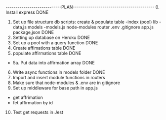 ----------------------------PLAN-----------------------------------------
0. Install express DONE
1. Set up file structure 
 db
  scripts: create & populate table
 -index (pool)
 lib
 -data,js
 models
 -models.js
 node-modules
 router
 .env
.gitignore
app.js
package,json DONE
2. Setting up database on Heroku DONE
3. Set up a pool with a query function DONE
4. Create affimations table DONE
5. populate affirmations table DONE 
 - 5a. Put data into affirmation array DONE 
6. Write async functions in models folder DONE 
7. Import and insert module functions in routers
8. Make sure that node-modules & .env are in gitignore
9. Set up middleware for base path in app.js 
 - get affrimation 
 - fet affirmation by id
10. Test get requests in Jest 